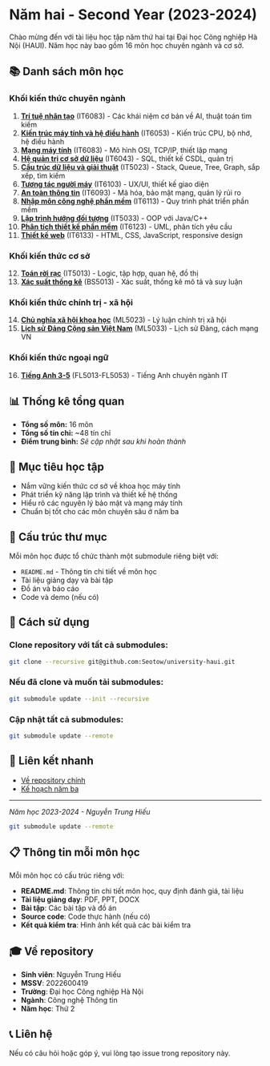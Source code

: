 # Năm hai - Second Year (2023-2024)

Chào mừng đến với tài liệu học tập năm thứ hai tại Đại học Công nghiệp Hà Nội (HAUI). Năm học này bao gồm 16 môn học chuyên ngành và cơ sở.

## 📚 Danh sách môn học

### Khối kiến thức chuyên ngành

1. **[Trí tuệ nhân tạo](ArtificialIntelligent/)** (IT6083) - Các khái niệm cơ bản về AI, thuật toán tìm kiếm
2. **[Kiến trúc máy tính và hệ điều hành](ComputerArchitecture-OS/)** (IT6053) - Kiến trúc CPU, bộ nhớ, hệ điều hành
3. **[Mạng máy tính](ComputerNetworks/)** (IT6083) - Mô hình OSI, TCP/IP, thiết lập mạng
4. **[Hệ quản trị cơ sở dữ liệu](DatabaseSys/)** (IT6043) - SQL, thiết kế CSDL, quản trị
5. **[Cấu trúc dữ liệu và giải thuật](DataStructs-Algorithms/)** (IT5023) - Stack, Queue, Tree, Graph, sắp xếp, tìm kiếm
6. **[Tương tác người máy](HumanComputerInteraction/)** (IT6103) - UX/UI, thiết kế giao diện
7. **[An toàn thông tin](InformationSecurity/)** (IT6093) - Mã hóa, bảo mật mạng, quản lý rủi ro
8. **[Nhập môn công nghệ phần mềm](IntroToSoftwareEngineering/)** (IT6113) - Quy trình phát triển phần mềm
9. **[Lập trình hướng đối tượng](ObjectOrientedProgramming/)** (IT5033) - OOP với Java/C++
10. **[Phân tích thiết kế phần mềm](SoftwareAnalysis-Design/)** (IT6123) - UML, phân tích yêu cầu
11. **[Thiết kế web](WebDesign/)** (IT6133) - HTML, CSS, JavaScript, responsive design

### Khối kiến thức cơ sở
12. **[Toán rời rạc](DiscreteMaths/)** (IT5013) - Logic, tập hợp, quan hệ, đồ thị
13. **[Xác suất thống kê](ProbabilityStatistics/)** (BS5013) - Xác suất, thống kê mô tả và suy luận

### Khối kiến thức chính trị - xã hội
14. **[Chủ nghĩa xã hội khoa học](CNXHKH/)** (ML5023) - Lý luận chính trị xã hội
15. **[Lịch sử Đảng Cộng sản Việt Nam](LSDCSVN/)** (ML5033) - Lịch sử Đảng, cách mạng VN

### Khối kiến thức ngoại ngữ  
16. **[Tiếng Anh 3-5](English/)** (FL5013-FL5053) - Tiếng Anh chuyên ngành IT

## 📊 Thống kê tổng quan

- **Tổng số môn:** 16 môn
- **Tổng số tín chỉ:** ~48 tín chỉ
- **Điểm trung bình:** *Sẽ cập nhật sau khi hoàn thành*

## 🎯 Mục tiêu học tập

- Nắm vững kiến thức cơ sở về khoa học máy tính
- Phát triển kỹ năng lập trình và thiết kế hệ thống
- Hiểu rõ các nguyên lý bảo mật và mạng máy tính
- Chuẩn bị tốt cho các môn chuyên sâu ở năm ba

## 📁 Cấu trúc thư mục

Mỗi môn học được tổ chức thành một submodule riêng biệt với:
- `README.md` - Thông tin chi tiết về môn học
- Tài liệu giảng dạy và bài tập
- Đồ án và báo cáo
- Code và demo (nếu có)

## 🚀 Cách sử dụng

### Clone repository với tất cả submodules:
```bash
git clone --recursive git@github.com:Seotow/university-haui.git
```

### Nếu đã clone và muốn tải submodules:
```bash
git submodule update --init --recursive
```

### Cập nhật tất cả submodules:
```bash
git submodule update --remote
```

## 🔗 Liên kết nhanh

- [Về repository chính](../README.md)
- [Kế hoạch năm ba](../ThirdYear/)

---
*Năm học 2023-2024 - Nguyễn Trung Hiếu*
```bash
git submodule update --remote
```

## 📋 Thông tin mỗi môn học

Mỗi môn học có cấu trúc riêng với:
- **README.md**: Thông tin chi tiết môn học, quy định đánh giá, tài liệu
- **Tài liệu giảng dạy**: PDF, PPT, DOCX
- **Bài tập**: Các bài tập và đồ án
- **Source code**: Code thực hành (nếu có)
- **Kết quả kiểm tra**: Hình ảnh kết quả các bài kiểm tra

## 🎓 Về repository

- **Sinh viên**: Nguyễn Trung Hiếu
- **MSSV**: 2022600419
- **Trường**: Đại học Công nghiệp Hà Nội
- **Ngành**: Công nghệ Thông tin
- **Năm học**: Thứ 2

## 📞 Liên hệ

Nếu có câu hỏi hoặc góp ý, vui lòng tạo issue trong repository này.
